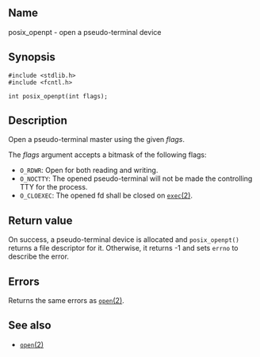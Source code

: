 ## Name

posix\_openpt - open a pseudo-terminal device

## Synopsis

```**c++
#include <stdlib.h>
#include <fcntl.h>

int posix_openpt(int flags);
```

## Description

Open a pseudo-terminal master using the given *flags*.

The *flags* argument accepts a bitmask of the following flags:

* `O_RDWR`: Open for both reading and writing.
* `O_NOCTTY`: The opened pseudo-terminal will not be made the controlling TTY for the process.
* `O_CLOEXEC`: The opened fd shall be closed on [`exec`(2)](../man2/exec.md).

## Return value

On success, a pseudo-terminal device is allocated and `posix_openpt()` returns a file descriptor for it. Otherwise, it returns -1 and sets `errno` to describe the error.

## Errors

Returns the same errors as [`open`(2)](../man2/open.md).

## See also

* [`open`(2)](../man2/open.md)
